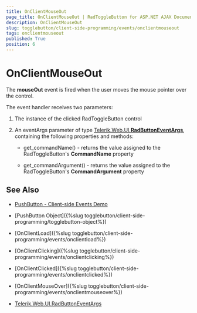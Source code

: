 ```yaml
---
title: OnClientMouseOut
page_title: OnClientMouseOut | RadToggleButton for ASP.NET AJAX Documentation
description: OnClientMouseOut
slug: togglebutton/client-side-programming/events/onclientmouseout
tags: onclientmouseout
published: True
position: 6
---
```


# OnClientMouseOut

The **mouseOut** event is fired when the user moves the mouse pointer over the control.

The event handler receives two parameters:

1. The instance of the clicked RadToggleButton control

1. An eventArgs parameter of type [Telerik.Web.UI.**RadButtonEventArgs**](http://docs.telerik.com/devtools/aspnet-ajax/api/client/args/Telerik.Web.UI.ButtonEventArgs), containing the following properties and methods:

	* get_commandName() - returns the value assigned to the RadToggleButton's **CommandName** property

	* get_commandArgument() - returns the value assigned to the RadToggleButton's **CommandArgument** property


## See Also

 * [PushButton - Client-side Events Demo](http://demos.telerik.com/aspnet-ajax/togglebutton/client-side-api/client-side-events/defaultcs.aspx)
 
 * [PushButton Object]({%slug togglebutton/client-side-programming/togglebutton-object%})
 
 * [OnClientLoad]({%slug togglebutton/client-side-programming/events/onclientload%})
 
 * [OnClientClicking]({%slug togglebutton/client-side-programming/events/onclientclicking%})
 
 * [OnClientClicked]({%slug togglebutton/client-side-programming/events/onclientclicked%})
 
 * [OnClientMouseOver]({%slug togglebutton/client-side-programming/events/onclientmouseover%})

 * [Telerik.Web.UI.RadButtonEventArgs](http://docs.telerik.com/devtools/aspnet-ajax/api/client/args/Telerik.Web.UI.ButtonEventArgs)